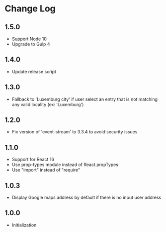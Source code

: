 # Change Log

## 1.5.0
- Support Node 10
- Upgrade to Gulp 4

## 1.4.0
- Update release script

## 1.3.0
- Fallback to 'Luxemburg city' if user select an entry that is not matching any valid locality (ex: 'Luxemburg')

## 1.2.0
- Fix version of 'event-stream' to 3.3.4 to avoid security issues

## 1.1.0
- Support for React 16
- Use prop-types module instead of React.propTypes
- Use "import" instead of "require"

## 1.0.3
- Display Google maps address by default if there is no input user address

## 1.0.0
- Initialization
